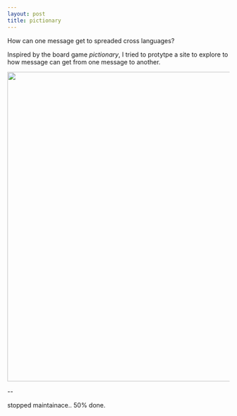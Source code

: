 ```yaml
---
layout: post
title: pictionary
---
```


How can one message get to spreaded cross languages? 

Inspired by the board game *pictionary*, I tried to protytpe a site to explore to how message can get from one message to another.  

<a href="http://pictionary6470.meteor.com">
<img src="{{ site.baseurl }}/img/pictionary/cover.jpg" width="700"></a>


-- 

stopped maintainace.. 50% done. 